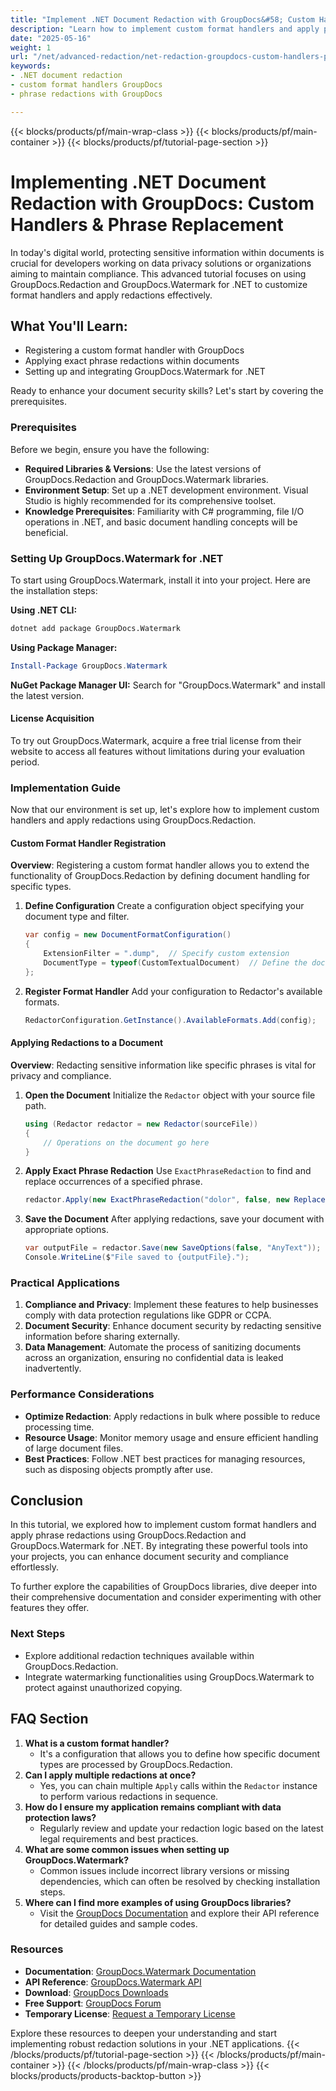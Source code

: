 ```yaml
---
title: "Implement .NET Document Redaction with GroupDocs&#58; Custom Handlers & Phrase Replacement Techniques"
description: "Learn how to implement custom format handlers and apply phrase redactions in .NET using GroupDocs.Redaction and Watermark. Enhance document security and compliance."
date: "2025-05-16"
weight: 1
url: "/net/advanced-redaction/net-redaction-groupdocs-custom-handlers-phrase-replacement/"
keywords:
- .NET document redaction
- custom format handlers GroupDocs
- phrase redactions with GroupDocs

---
```


{{< blocks/products/pf/main-wrap-class >}}
{{< blocks/products/pf/main-container >}}
{{< blocks/products/pf/tutorial-page-section >}}
# Implementing .NET Document Redaction with GroupDocs: Custom Handlers & Phrase Replacement

In today's digital world, protecting sensitive information within documents is crucial for developers working on data privacy solutions or organizations aiming to maintain compliance. This advanced tutorial focuses on using GroupDocs.Redaction and GroupDocs.Watermark for .NET to customize format handlers and apply redactions effectively.

## What You'll Learn:
- Registering a custom format handler with GroupDocs
- Applying exact phrase redactions within documents
- Setting up and integrating GroupDocs.Watermark for .NET

Ready to enhance your document security skills? Let's start by covering the prerequisites.

### Prerequisites
Before we begin, ensure you have the following:

- **Required Libraries & Versions**: Use the latest versions of GroupDocs.Redaction and GroupDocs.Watermark libraries.
- **Environment Setup**: Set up a .NET development environment. Visual Studio is highly recommended for its comprehensive toolset.
- **Knowledge Prerequisites**: Familiarity with C# programming, file I/O operations in .NET, and basic document handling concepts will be beneficial.

### Setting Up GroupDocs.Watermark for .NET
To start using GroupDocs.Watermark, install it into your project. Here are the installation steps:

**Using .NET CLI:**
```bash
dotnet add package GroupDocs.Watermark
```

**Using Package Manager:**
```powershell
Install-Package GroupDocs.Watermark
```

**NuGet Package Manager UI:**
Search for "GroupDocs.Watermark" and install the latest version.

#### License Acquisition
To try out GroupDocs.Watermark, acquire a free trial license from their website to access all features without limitations during your evaluation period.

### Implementation Guide
Now that our environment is set up, let's explore how to implement custom handlers and apply redactions using GroupDocs.Redaction.

#### Custom Format Handler Registration
**Overview**: Registering a custom format handler allows you to extend the functionality of GroupDocs.Redaction by defining document handling for specific types.

1. **Define Configuration**
   Create a configuration object specifying your document type and filter.
   ```csharp
   var config = new DocumentFormatConfiguration()
   {
       ExtensionFilter = ".dump",  // Specify custom extension
       DocumentType = typeof(CustomTextualDocument)  // Define the document class
   };
   ```

2. **Register Format Handler**
   Add your configuration to Redactor's available formats.
   ```csharp
   RedactorConfiguration.GetInstance().AvailableFormats.Add(config);
   ```

#### Applying Redactions to a Document
**Overview**: Redacting sensitive information like specific phrases is vital for privacy and compliance.

1. **Open the Document**
   Initialize the `Redactor` object with your source file path.
   ```csharp
   using (Redactor redactor = new Redactor(sourceFile))
   {
       // Operations on the document go here
   }
   ```

2. **Apply Exact Phrase Redaction**
   Use `ExactPhraseRedaction` to find and replace occurrences of a specified phrase.
   ```csharp
   redactor.Apply(new ExactPhraseRedaction("dolor", false, new ReplacementOptions("[redacted]"));
   ```

3. **Save the Document**
   After applying redactions, save your document with appropriate options.
   ```csharp
   var outputFile = redactor.Save(new SaveOptions(false, "AnyText"));
   Console.WriteLine($"File saved to {outputFile}.");
   ```

### Practical Applications
1. **Compliance and Privacy**: Implement these features to help businesses comply with data protection regulations like GDPR or CCPA.
2. **Document Security**: Enhance document security by redacting sensitive information before sharing externally.
3. **Data Management**: Automate the process of sanitizing documents across an organization, ensuring no confidential data is leaked inadvertently.

### Performance Considerations
- **Optimize Redaction**: Apply redactions in bulk where possible to reduce processing time.
- **Resource Usage**: Monitor memory usage and ensure efficient handling of large document files.
- **Best Practices**: Follow .NET best practices for managing resources, such as disposing objects promptly after use.

## Conclusion
In this tutorial, we explored how to implement custom format handlers and apply phrase redactions using GroupDocs.Redaction and GroupDocs.Watermark for .NET. By integrating these powerful tools into your projects, you can enhance document security and compliance effortlessly.

To further explore the capabilities of GroupDocs libraries, dive deeper into their comprehensive documentation and consider experimenting with other features they offer.

### Next Steps
- Explore additional redaction techniques available within GroupDocs.Redaction.
- Integrate watermarking functionalities using GroupDocs.Watermark to protect against unauthorized copying.

## FAQ Section
1. **What is a custom format handler?**
   - It's a configuration that allows you to define how specific document types are processed by GroupDocs.Redaction.
2. **Can I apply multiple redactions at once?**
   - Yes, you can chain multiple `Apply` calls within the `Redactor` instance to perform various redactions in sequence.
3. **How do I ensure my application remains compliant with data protection laws?**
   - Regularly review and update your redaction logic based on the latest legal requirements and best practices.
4. **What are some common issues when setting up GroupDocs.Watermark?**
   - Common issues include incorrect library versions or missing dependencies, which can often be resolved by checking installation steps.
5. **Where can I find more examples of using GroupDocs libraries?**
   - Visit the [GroupDocs Documentation](https://docs.groupdocs.com/redaction/net/) and explore their API reference for detailed guides and sample codes.

### Resources
- **Documentation**: [GroupDocs.Watermark Documentation](https://docs.groupdocs.com/redaction/net/)
- **API Reference**: [GroupDocs.Watermark API](https://reference.groupdocs.com/watermark/net)
- **Download**: [GroupDocs Downloads](https://releases.groupdocs.com/redaction/net/)
- **Free Support**: [GroupDocs Forum](https://forum.groupdocs.com/c/redaction/10)
- **Temporary License**: [Request a Temporary License](https://purchase.groupdocs.com/temporary-license/)

Explore these resources to deepen your understanding and start implementing robust redaction solutions in your .NET applications.
{{< /blocks/products/pf/tutorial-page-section >}}
{{< /blocks/products/pf/main-container >}}
{{< /blocks/products/pf/main-wrap-class >}}
{{< blocks/products/products-backtop-button >}}